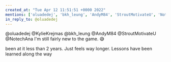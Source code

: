 ```yaml
---
created_at: "Tue Apr 12 11:51:51 +0000 2022"
mentions: ['oluadedej', 'bkh_leung', 'AndyM84', 'StroutMotivateU', 'NotechAna']
in_reply_to: @oluadedej
---
```


@oluadedej @KylieKrejmas @bkh_leung @AndyM84 @StroutMotivateU @NotechAna I'm still fairly new to the game. 😅

been at it less than 2 years. Just feels way longer. Lessons have been learned along the way